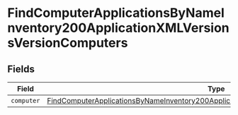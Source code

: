 # FindComputerApplicationsByNameInventory200ApplicationXMLVersionsVersionComputers


## Fields

| Field                                                                                                                                                                                                           | Type                                                                                                                                                                                                            | Required                                                                                                                                                                                                        | Description                                                                                                                                                                                                     |
| --------------------------------------------------------------------------------------------------------------------------------------------------------------------------------------------------------------- | --------------------------------------------------------------------------------------------------------------------------------------------------------------------------------------------------------------- | --------------------------------------------------------------------------------------------------------------------------------------------------------------------------------------------------------------- | --------------------------------------------------------------------------------------------------------------------------------------------------------------------------------------------------------------- |
| `computer`                                                                                                                                                                                                      | [FindComputerApplicationsByNameInventory200ApplicationXMLVersionsVersionComputersComputer](../../models/operations/findcomputerapplicationsbynameinventory200applicationxmlversionsversioncomputerscomputer.md) | :heavy_minus_sign:                                                                                                                                                                                              | N/A                                                                                                                                                                                                             |